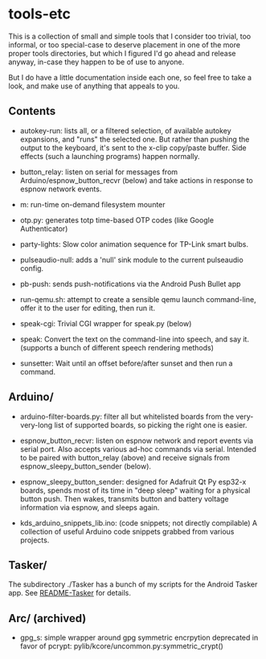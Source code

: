 
# tools-etc

This is a collection of small and simple tools that I consider too trivial,
too informal, or too special-case to deserve placement in one of the more
proper tools directories, but which I figured I'd go ahead and release anyway,
in-case they happen to be of use to anyone.

But I do have a little documentation inside each one, so feel free to take a
look, and make use of anything that appeals to you.


## Contents

- autokey-run: lists all, or a filtered selection, of available autokey
  expansions, and "runs" the selected one.  But rather than pushing the
  output to the keyboard, it's sent to the x-clip copy/paste buffer.
  Side effects (such a launching programs) happen normally.

- button_relay: listen on serial for messages from Arduino/espnow_button_recvr
  (below) and take actions in response to espnow network events.

- m: run-time on-demand filesystem mounter

- otp.py: generates totp time-based OTP codes (like Google Authenticator)

- party-lights: Slow color animation sequence for TP-Link smart bulbs.

- pulseaudio-null: adds a 'null' sink module to the current pulseaudio config.

- pb-push: sends push-notifications via the Android Push Bullet app

- run-qemu.sh: attempt to create a sensible qemu launch command-line, offer
  it to the user for editing, then run it.

- speak-cgi: Trivial CGI wrapper for speak.py (below)

- speak: Convert the text on the command-line into speech, and say it.
  (supports a bunch of different speech rendering methods)

- sunsetter: Wait until an offset before/after sunset and then run a command.


## Arduino/

- arduino-filter-boards.py: filter all but whitelisted boards from the
  very-very-long list of supported boards, so picking the right one is easier.

- espnow_button_recvr: listen on espnow network and report events
  via serial port.  Also accepts various ad-hoc commands via serial.
  Intended to be paired with button_relay (above) and receive signals
  from espnow_sleepy_button_sender (below).
  
- espnow_sleepy_button_sender: designed for Adafruit Qt Py esp32-x boards,
  spends most of its time in "deep sleep" waiting for a physical button push.
  Then wakes, transmits button and battery voltage information via espnow,
  and sleeps again.

- kds_arduino_snippets_lib.ino: (code snippets; not directly compilable)
  A collection of useful Arduino code snippets grabbed from various projects.


## Tasker/

The subdirectory ./Tasker has a bunch of my scripts for the Android Tasker
app.  See [README-Tasker](Tasker/README-Tasker.md) for details.


## Arc/ (archived)

- gpg_s: simple wrapper around gpg symmetric encrpytion
  deprecated in favor of pcrypt: pylib/kcore/uncommon.py:symmetric_crypt()


